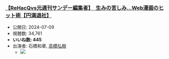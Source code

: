 ### [【ReHacQvs元週刊サンデー編集者】　生みの苦しみ…Web漫画のヒット術【円満退社】](https://www.youtube.com/watch?v=1WqoF0Zb1OA)
-   公開日: 2024-07-09
-   視聴数: 34,761
-   **いいね数: 445**
-   出演者: 石橋和章, [高橋弘樹](/rehacq_fan/people/高橋弘樹 "wikilink")
    - [![](https://img.youtube.com/vi/1WqoF0Zb1OA/hqdefault.jpg)](https://www.youtube.com/watch?v=1WqoF0Zb1OA)

